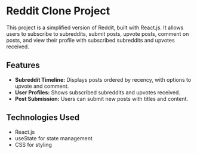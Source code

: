 # Reddit Clone Project

This project is a simplified version of Reddit, built with React.js. It allows users to subscribe to subreddits, submit posts, upvote posts, comment on posts, and view their profile with subscribed subreddits and upvotes received.

## Features

- **Subreddit Timeline:** Displays posts ordered by recency, with options to upvote and comment.
- **User Profiles:** Shows subscribed subreddits and upvotes received.
- **Post Submission:** Users can submit new posts with titles and content.

## Technologies Used

- React.js
- useState for state management
- CSS for styling
